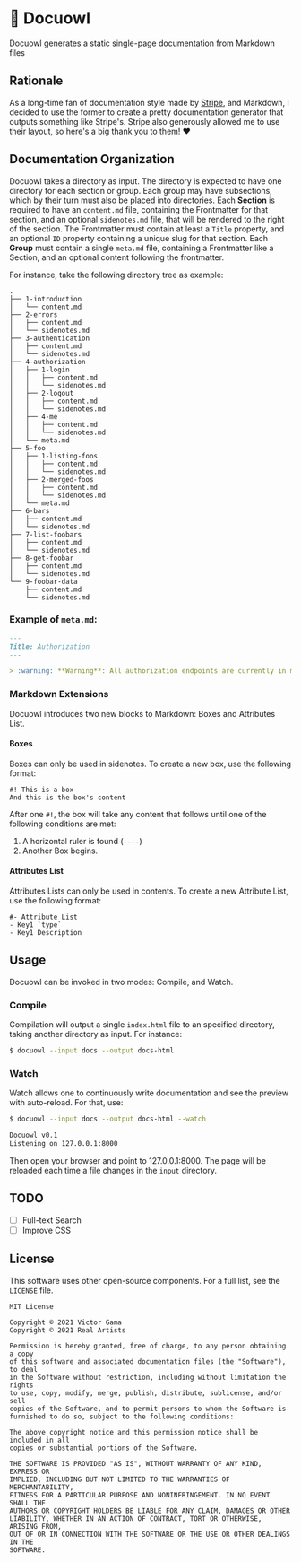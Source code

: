 # 🦉 Docuowl

Docuowl generates a static single-page documentation from Markdown files

## Rationale
As a long-time fan of documentation style made by [Stripe](https://stripe.com/docs/api),
and Markdown, I decided to use the former to create a pretty documentation generator
that outputs something like Stripe's. Stripe also generously allowed me to use their
layout, so here's a big thank you to them! ♥️

## Documentation Organization
Docuowl takes a directory as input. The directory is expected to have one 
directory for each section or group. Each group may have subsections, which by 
their turn must also be placed into directories.
Each **Section** is required to have an `content.md` file, containing the 
Frontmatter for that section, and an optional `sidenotes.md` file, that will be
rendered to the right of the section. The Frontmatter must contain at least a
`Title` property, and an optional `ID` property containing a unique slug for that
section.
Each **Group** must contain a single `meta.md` file, containing a Frontmatter like
a Section, and an optional content following the frontmatter.

For instance, take the following directory tree as example:

```
.
├── 1-introduction
│   └── content.md
├── 2-errors
│   ├── content.md
│   └── sidenotes.md
├── 3-authentication
│   ├── content.md
│   └── sidenotes.md
├── 4-authorization
│   ├── 1-login
│   │   ├── content.md
│   │   └── sidenotes.md
│   ├── 2-logout
│   │   ├── content.md
│   │   └── sidenotes.md
│   ├── 4-me
│   │   ├── content.md
│   │   └── sidenotes.md
│   └── meta.md
├── 5-foo
│   ├── 1-listing-foos
│   │   ├── content.md
│   │   └── sidenotes.md
│   ├── 2-merged-foos
│   │   ├── content.md
│   │   └── sidenotes.md
│   └── meta.md
├── 6-bars
│   ├── content.md
│   └── sidenotes.md
├── 7-list-foobars
│   ├── content.md
│   └── sidenotes.md
├── 8-get-foobar
│   ├── content.md
│   └── sidenotes.md
└── 9-foobar-data
    ├── content.md
    └── sidenotes.md
```

### Example of `meta.md`:

```markdown
---
Title: Authorization
---

> :warning: **Warning**: All authorization endpoints are currently in maintenance
```

### Markdown Extensions

Docuowl introduces two new blocks to Markdown: Boxes and Attributes List.

#### Boxes
Boxes can only be used in sidenotes. To create a new box, use the following
format:

```
#! This is a box
And this is the box's content
```

After one `#!`, the box will take any content that follows until one of the 
following conditions are met:

1. A horizontal ruler is found (`----`)
2. Another Box begins.

#### Attributes List
Attributes Lists can only be used in contents. To create a new Attribute List,
use the following format:

```
#- Attribute List
- Key1 `type`
- Key1 Description
```

## Usage
Docuowl can be invoked in two modes: Compile, and Watch.

### Compile
Compilation will output a single `index.html` file to an specified directory, 
taking another directory as input. For instance:

```bash
$ docuowl --input docs --output docs-html
```

### Watch
Watch allows one to continuously write documentation and see the preview with
auto-reload. For that, use:

```bash
$ docuowl --input docs --output docs-html --watch

Docuowl v0.1
Listening on 127.0.0.1:8000
```

Then open your browser and point to 127.0.0.1:8000. The page will be reloaded 
each time a file changes in the `input` directory.

## TODO
- [ ] Full-text Search
- [ ] Improve CSS

## License

This software uses other open-source components. For a full list, see the `LICENSE` file.

```
MIT License

Copyright © 2021 Victor Gama
Copyright © 2021 Real Artists

Permission is hereby granted, free of charge, to any person obtaining a copy
of this software and associated documentation files (the "Software"), to deal
in the Software without restriction, including without limitation the rights
to use, copy, modify, merge, publish, distribute, sublicense, and/or sell
copies of the Software, and to permit persons to whom the Software is
furnished to do so, subject to the following conditions:

The above copyright notice and this permission notice shall be included in all
copies or substantial portions of the Software.

THE SOFTWARE IS PROVIDED "AS IS", WITHOUT WARRANTY OF ANY KIND, EXPRESS OR
IMPLIED, INCLUDING BUT NOT LIMITED TO THE WARRANTIES OF MERCHANTABILITY,
FITNESS FOR A PARTICULAR PURPOSE AND NONINFRINGEMENT. IN NO EVENT SHALL THE
AUTHORS OR COPYRIGHT HOLDERS BE LIABLE FOR ANY CLAIM, DAMAGES OR OTHER
LIABILITY, WHETHER IN AN ACTION OF CONTRACT, TORT OR OTHERWISE, ARISING FROM,
OUT OF OR IN CONNECTION WITH THE SOFTWARE OR THE USE OR OTHER DEALINGS IN THE
SOFTWARE.
```